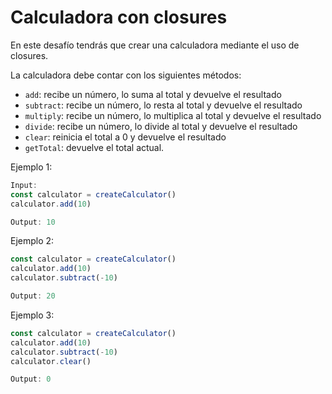 # Calculadora con closures

En este desafío tendrás que crear una calculadora mediante el uso de closures.

La calculadora debe contar con los siguientes métodos:

* ```add```: recibe un número, lo suma al total y devuelve el resultado
* ```subtract```: recibe un número, lo resta al total y devuelve el resultado
* ```multiply```: recibe un número, lo multiplica al total y devuelve el resultado
* ```divide```: recibe un número, lo divide al total y devuelve el resultado
* ```clear```: reinicia el total a 0 y devuelve el resultado
* ```getTotal```: devuelve el total actual.

Ejemplo 1:

```js
Input:
const calculator = createCalculator()
calculator.add(10)

Output: 10
```

Ejemplo 2:

```js
const calculator = createCalculator()
calculator.add(10)
calculator.subtract(-10)

Output: 20
```

Ejemplo 3:

```js
const calculator = createCalculator()
calculator.add(10)
calculator.subtract(-10)
calculator.clear()

Output: 0
```